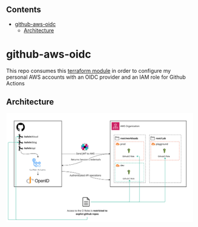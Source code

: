 <!-- START doctoc generated TOC please keep comment here to allow auto update -->
<!-- DON'T EDIT THIS SECTION, INSTEAD RE-RUN doctoc TO UPDATE -->
## Contents

- [github-aws-oidc](#github-aws-oidc)
  - [Architecture](#architecture)

<!-- END doctoc generated TOC please keep comment here to allow auto update -->

# github-aws-oidc

This repo consumes this [terraform module](https://github.com/kolvin/github-aws-oidc-provider) in order to configure my personal AWS accounts with an OIDC provider and an IAM role for Github Actions

## Architecture
![Alt text](.docs/github-aws-oid-fucking-c.jpg?raw=true "Architecture")
